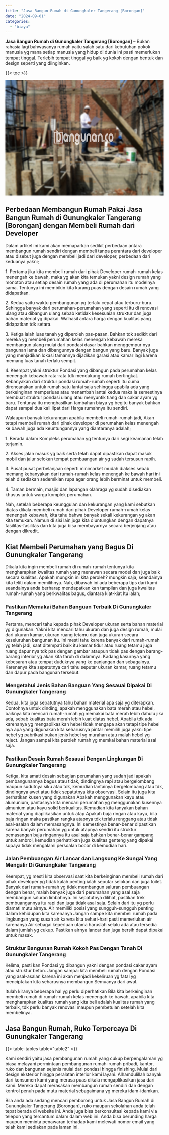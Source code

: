 ```yaml
---
title: "Jasa Bangun Rumah di Gunungkaler Tangerang [Borongan]"
date: "2024-09-01"
categories: 
  - "biaya"
---
```


**Jasa Bangun Rumah di Gunungkaler Tangerang \[Borongan\]** – Bukan rahasia lagi bahwasanya rumah yaitu salah satu dari kebutuhan pokok manusia yg mana setiap manusia yang hidup di dunia ini pasti memerlukan tempat tinggal. Terlebih tempat tinggal yg baik yg kokoh dengan bentuk dan design seperti yang diinginkan.

{{< toc >}}

![Jasa Bangun Rumah di Gunungkaler Tangerang [Borongan]](/images/borong-bangunan-03.png)

## Perbedaan Membangun Rumah Pakai Jasa Bangun Rumah di Gunungkaler Tangerang \[Borongan\] dengan Membeli Rumah dari Developer

Dalam artikel ini kami akan memaparkan sedikit perbedaan antara membangun rumah sendiri dengan membeli tanpa perantara dari developer atau disebut juga dengan membeli jadi dari developer, perbedaan dari keduanya yakni;

1\. Pertama jika kita membeli rumah dari pihak Developer rumah-rumah kelas menengah ke bawah, maka yg akan kita temukan yakni design rumah yang monoton atau setiap desain rumah yang ada di perumahan itu modelnya sama. Tentunya ini membikin kita kurang puas dengan desain rumah yang didapatkan.

2\. Kedua yaitu waktu pembangunan yg terlalu cepat atau terburu-buru. Sehingga banyak dari perumahan-perumahan yang seperti itu di renovasi ulang atau dibangun ulang sebab ketidak kesesuaian struktur dan juga bahan material yg dipakai. Walhasil antara harga dengan kualitas yang didapatkan tdk setara.

3\. Ketiga ialah luas tanah yg diperoleh pas-pasan. Bahkan tdk sedikit dari mereka yg membeli perumahan kelas menengah kebawah mereka membangun ulang mulai dari pondasi dasar bahkan menggempur nya bangunan lama dan dibangunnya dengan bangun yang baru. Banyak juga yang menjadikan lokasi tamannya dijadikan garasi atau kamar lagi karena memang luas tanah terlalu sempit.

4\. Keempat yakni struktur Pondasi yang dibangun pada perumahan kelas menengah kebawah rata-rata tdk mendukung rumah bertingkat. Kebanyakan dari struktur pondasi rumah-rumah seperti itu cuma direncanakan untuk rumah satu lantai saja sehingga apabila ada yang berkeinginan memperluas atau menambah lantai kedua maka ia semestinya membuat struktur pondasi ulang atau menyuntik tiang dan cakar ayam yg baru. Tentunya itu menghasilkan tambahan biaya yg begitu banyak bahkan dapat sampai dua kali lipat dari Harga rumahnya itu sendiri.

Walaupun banyak kekurangan apabila membeli rumah-rumah jadi, Akan tetapi membeli rumah dari pihak developer di perumahan kelas menengah ke bawah juga ada keuntungannya yang diantaranya adalah;

1\. Berada dalam Kompleks perumahan yg tentunya dari segi keamanan telah terjamin.

2\. Akses jalan masuk yg baik serta telah dapat dipastikan dapat masuk mobil dan jalur selokan tempat pembuangan air yg sudah tersusun rapih.

3\. Pusat pusat perbelanjaan seperti minimarket mudah diakses sebab memang kebanyakan dari rumah-rumah kelas menengah ke bawah hari ini telah disediakan sedemikian rupa agar orang lebih berminat untuk membeli.

4\. Taman bermain, masjid dan lapangan olahraga yg sudah disediakan khusus untuk warga komplek perumahan.

Nah, setelah beberapa keunggulan dan kekurangan yang kami sebutkan diatas dikala membeli rumah dari pihak Developer rumah-rumah kelas menengah kebawah, kita tahu bahwa banyak sekali kekurangan yg akan kita temukan. Namun di sisi lain juga kita diuntungkan dengan dapatnya fasilitas-fasilitas dan kita juga bisa membayarnya secara berjenjang atau dengan dikredit.

## Kiat Membeli Perumahan yang Bagus Di Gunungkaler Tangerang

Dikala kita ingin membeli rumah di rumah-rumah tentunya kita mengharapkan kwalitas rumah yang menawan secara model dan juga baik secara kualitas. Apakah mungkin ini kita peroleh? mungkin saja, seandainya kita teliti dalam memilihnya. Nah, dibawah ini ada beberapa tips dari kami seandainya anda berharap mendapatkan kan tampilan dan juga kwalitas rumah-rumah yang berkwalitas bagus, diantara kiat-kiat Itu ialah;

### Pastikan Memakai Bahan Banguan Terbaik Di Gunungkaler Tangerang

Pertama, mencari tahu kepada pihak Developer ukuran serta bahan material yg digunakan. Yakni kita mencari tahu ukuran dan juga design rumah, mulai dari ukuran kamar, ukuran ruang tetamu dan juga ukuran secara keseluruhan bangunan itu. Ini mesti tahu karena banyak dari rumah-rumah yg telah jadi, saat ditempati baik itu kamar tidur atau ruang tetamu juga ruang dapur nya tdk pas dengan gambar ataupun tidak pas dengan barang-barang interior yg akan kita taruh di dalamnya. Kadang kasurnya yang kebesaran atau tempat duduknya yang ke panjangan dan sebagainya. Karenanya kita sepatutnya cari tahu seputar ukuran kamar, ruang tetamu dan dapur pada bangunan tersebut.

### Mengetahui Jenis Bahan Banguan Yang Sesauai Dipakai Di Gunungkaler Tangerang

Kedua, kita juga sepatutnya tahu bahan material apa saja yg diterapkan. Contohnya untuk dinding, apakah menggunakan bata merah atau hebel, baiknya kita mencari rumah-rumah yg memakai bata merah lebih dahulu jika ada, sebab kualitas bata merah lebih kuat diatas hebel. Apabila tdk ada karenanya yg mengaplikasikan hebel tidak mengapa akan tetapi tipe hebel nya apa yang digunakan kita seharusnya pintar memilih juga yakni tipe hebel yg pabrikasi bukan jenis hebel yg murahan atau malah hebel yg reject. Jangan sampai kita peroleh rumah yg memkai bahan material asal saja.

### Pastikan Desain Rumah Sesauai Dengan Lingkungan Di Gunungkaler Tangerang

Ketiga, kita amati desain sebagian perumahan yang sudah jadi apakah pembangunannya bagus atau tidak, dindingnya rapi atau bergelombang maupun sudutnya siku atau tdk, kemudian lantainya bergelombang atau tdk, dindingnya awet atau tidak sepatutnya kita observasi. Selain itu juga kita perhatikan kusen yang digunakan Apakah menggunakan kayu atau alumunium, pantasnya kita mencari perumahan yg menggunakan kusennya almunium atau kayu solid berkualitas. Kemudian kita tanyakan bahan material yang diaplikasikan untuk atap Apakah baja ringan atau kayu, bila baja ringan maka pastikan rangka atapnya tdk terlalu renggang atau tidak asal-asalan dalam memasangnya. Ini semestinya benar-benar dipastikan karena banyak perumahan yg untuk atapnya sendiri itu struktur pemasangan baja ringannya itu asal saja bahkan benar-benar gampang untuk ambrol, kemudian perhatrikan juga kualitas genteng yang dipakai supaya tidak mengalami persoalan bocor di kemudian hari.

### Jalan Pembuangan Air Lancar dan Langsung Ke Sungai Yang Mengalir Di Gunungkaler Tangerang

Keempat, yg mesti kita observasi saat kita berkeinginan membeli rumah dari pihak developer yg tidak kalah penting ialah seputar selokan dan juga toilet. Banyak dari rumah-rumah yg tidak membangun saluran pembuangan dengan benar, malah banyak juga dari perumahan yang asal saja membangun saluran limbahnya. Ini sepatutnya dilihat, pastikan trek pembuangannya itu rapi dan juga tidak asal saja. Selain dari itu yg perlu diamati mutu airnya. Air memiliki posisi yang sungguh-sungguh penting dalam kehidupan kita karenanya Jangan sampe kita membeli rumah pada lingkungan yang susah air karena kita sehari-hari pasti memerlukan air karenanya Air sebagai keperluan utama haruslah selalu ada atau tersedia dalam jumlah yg cukup. Pastikan airnya lancar dan juga bersih dapat dipakai untuk masak.

### Struktur Bangunan Rumah Kokoh Pas Dengan Tanah Di Gunungkaler Tangerang

Kelima, pasti kan Pondasi yg dibangun yakni dengan pondasi cakar ayam atau struktur beton. Jangan sampai kita membeli rumah dengan Pondasi yang asal-asalan karena ini akan menjadi kekeliruan yg fatal yg menciptakan kita seharusnya membangun Semuanya dari awal.

Itulah kiranya beberapa hal yg perlu diperhatikan Bila kita berkeinginan membeli rumah di rumah-rumah kelas menengah ke bawah, apabila kita mengharapkan kualitas rumah yang kita beli adalah kualitas rumah yang terbaik, tdk perlu banyak renovasi maupun pembetulan setelah kita membelinya.

## Jasa Bangun Rumah, Ruko Terpercaya Di Gunungkaler Tangerang

{{< table-tables table="table2" >}}

Kami sendiri yaitu jasa pembangunan rumah yang cukup berpengalaman yg biasa melayani permintaan pembangunan rumah-rumah pribadi, kantor, ruko dan bangunan sejenis mulai dari pondasi hingga finishing. Mulai dari design eksterior hingga peralatan interior kami layani. Alhamdulillah banyak dari konsumen kami yang merasa puas dikala mengaplikasikan jasa dari kami. Mereka dapat merasakan membangun rumah sendiri dan dengan kontrol penuh pada mutu material sebagaimana yg mereka idam-idamkan.

Bila anda ada sedang mencari pemborong untuk Jasa Bangun Rumah di Gunungkaler Tangerang \[Borongan\], ruko maupun sekolahan anda telah tepat berada di website ini. Anda juga bisa berkonsultasi kepada kami via telepon yang tercantum dalam dalam web ini. Anda bisa berunding harga maupun meminta penawaran terhadap kami melewati nomor email yang telah kami sediakan pada laman ini.
